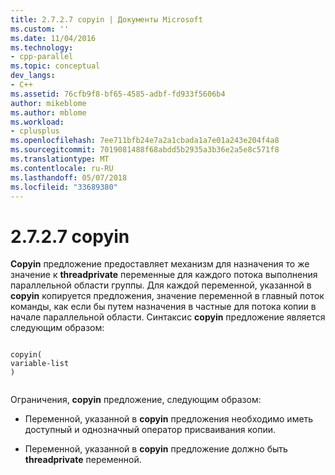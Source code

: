 ```yaml
---
title: 2.7.2.7 copyin | Документы Microsoft
ms.custom: ''
ms.date: 11/04/2016
ms.technology:
- cpp-parallel
ms.topic: conceptual
dev_langs:
- C++
ms.assetid: 76cfb9f8-bf65-4585-adbf-fd933f5606b4
author: mikeblome
ms.author: mblome
ms.workload:
- cplusplus
ms.openlocfilehash: 7ee711bfb24e7a2a1cbada1a7e01a243e204f4a8
ms.sourcegitcommit: 7019081488f68abdd5b2935a3b36e2a5e8c571f8
ms.translationtype: MT
ms.contentlocale: ru-RU
ms.lasthandoff: 05/07/2018
ms.locfileid: "33689380"
---
```

# <a name="2727-copyin"></a>2.7.2.7 copyin
**Copyin** предложение предоставляет механизм для назначения то же значение к **threadprivate** переменные для каждого потока выполнения параллельной области группы. Для каждой переменной, указанной в **copyin** копируется предложения, значение переменной в главный поток команды, как если бы путем назначения в частные для потока копии в начале параллельной области. Синтаксис **copyin** предложение является следующим образом:  
  
```  
  
copyin(  
variable-list  
)  
  
```  
  
 Ограничения, **copyin** предложение, следующим образом:  
  
-   Переменной, указанной в **copyin** предложения необходимо иметь доступный и однозначный оператор присваивания копии.  
  
-   Переменной, указанной в **copyin** предложение должно быть **threadprivate** переменной.